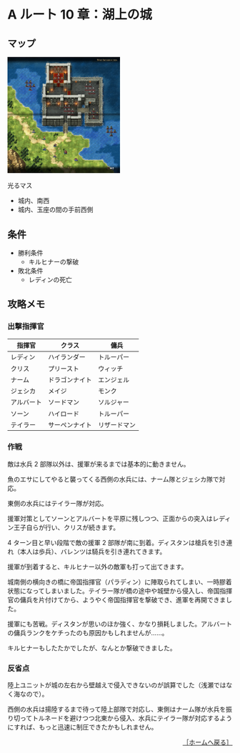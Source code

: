 # A ルート 10 章：湖上の城

## マップ

<div>
  <img src="../images/Chapter10A/Map10A.jpg" width="50%">
</div>

光るマス
- 城内、南西
- 城内、玉座の間の手前西側

## 条件

- 勝利条件
    - キルヒナーの撃破
- 敗北条件
    - レディンの死亡

## 攻略メモ

### 出撃指揮官

|指揮官|クラス|傭兵|
|---|---|---|
|レディン|ハイランダー|トルーパー|
|クリス|プリースト|ウィッチ|
|ナーム|ドラゴンナイト|エンジェル|
|ジェシカ|メイジ|モンク|
|アルバート|ソードマン|ソルジャー|
|ソーン|ハイロード|トルーパー|
|テイラー|サーペンナイト|リザードマン|

### 作戦

敵は水兵 2 部隊以外は、援軍が来るまでは基本的に動きません。

魚のエサにしてやると襲ってくる西側の水兵には、ナーム隊とジェシカ隊で対応。

東側の水兵にはテイラー隊が対応。

援軍対策としてソーンとアルバートを平原に残しつつ、正面からの突入はレディン王子自らが行い、クリスが続きます。

4 ターン目と早い段階で敵の援軍 2 部隊が南に到着。ディスタンは槍兵を引き連れ（本人は歩兵）、バレンツは騎兵を引き連れてきます。

援軍が到着すると、キルヒナー以外の敵軍も打って出てきます。

城南側の横向きの橋に帝国指揮官（パラディン）に陣取られてしまい、一時膠着状態になってしまいました。テイラー隊が橋の途中や城壁から侵入し、帝国指揮官の傭兵を片付けてから、ようやく帝国指揮官を撃破でき、進軍を再開できました。

援軍にも苦戦。ディスタンが思いのほか強く、かなり損耗しました。アルバートの傭兵ランクをケチったのも原因かもしれませんが……。

キルヒナーもしたたかでしたが、なんとか撃破できました。

### 反省点

陸上ユニットが城の左右から壁越えで侵入できないのが誤算でした（浅瀬ではなく海なので）。

西側の水兵は揚陸するまで待って陸上部隊で対応し、東側はナーム隊が水兵を振り切ってトルネードを避けつつ北東から侵入、水兵にテイラー隊が対応するようにすれば、もっと迅速に制圧できたかもしれません。

<div align="right">
  <a href="../README.md">［ホームへ戻る］</a>
</div>

